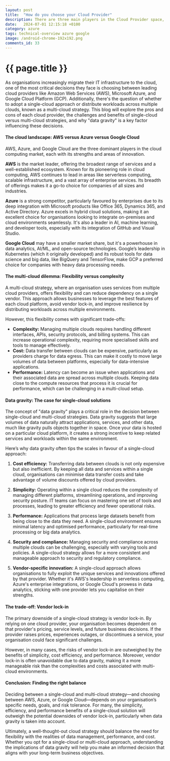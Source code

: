 ```yaml
---
layout: post
title:  "How do you choose your Cloud Provider"
description: There are three main players in the Cloud Provider space, AWS, Microsoft and Google.  What differentiates them? How do you choose?
date:   2024-07-01 12:15:18 +0100
category: azure
tags: technical-overview azure google
image: /android-chrome-192x192.png
comments_id: 33
---
```

<h1>{{ page.title }}</h1>

As organisations increasingly migrate their IT infrastructure to the cloud, one of the most critical decisions they face is choosing between leading cloud providers like Amazon Web Services (AWS), Microsoft Azure, and Google Cloud Platform (GCP). Additionally, there's the question of whether to adopt a single-cloud approach or distribute workloads across multiple clouds, known as a multi-cloud strategy. This blog will explore the pros and cons of each cloud provider, the challenges and benefits of single-cloud versus multi-cloud strategies, and why "data gravity" is a key factor influencing these decisions.

#### The cloud landscape: AWS versus Azure versus Google Cloud

AWS, Azure, and Google Cloud are the three dominant players in the cloud computing market, each with its strengths and areas of innovation.

**AWS** is the market leader, offering the broadest range of services and a well-established ecosystem. Known for its pioneering role in cloud computing, AWS continues to lead in areas like serverless computing, scalable infrastructure, and a vast array of enterprise services. Its breadth of offerings makes it a go-to choice for companies of all sizes and industries.

**Azure** is a strong competitor, particularly favoured by enterprises due to its deep integration with Microsoft products like Office 365, Dynamics 365, and Active Directory. Azure excels in hybrid cloud solutions, making it an excellent choice for organisations looking to integrate on-premises and cloud environments seamlessly. It's also a leader in AI, machine learning, and developer tools, especially with its integration of GitHub and Visual Studio.

**Google Cloud** may have a smaller market share, but it's a powerhouse in data analytics, AI/ML, and open-source technologies. Google’s leadership in Kubernetes (which it originally developed) and its robust tools for data science and big data, like BigQuery and TensorFlow, make GCP a preferred choice for companies with heavy data processing needs.

#### The multi-cloud dilemma: Flexibility versus complexity

A multi-cloud strategy, where an organisation uses services from multiple cloud providers, offers flexibility and can reduce dependency on a single vendor. This approach allows businesses to leverage the best features of each cloud platform, avoid vendor lock-in, and improve resilience by distributing workloads across multiple environments.

However, this flexibility comes with significant trade-offs:

- **Complexity:** Managing multiple clouds requires handling different interfaces, APIs, security protocols, and billing systems. This can increase operational complexity, requiring more specialised skills and tools to manage effectively.
- **Cost:** Data transfer between clouds can be expensive, particularly as providers charge for data egress. This can make it costly to move large volumes of data between platforms, especially for data-intensive applications.
- **Performance:** Latency can become an issue when applications and their associated data are spread across multiple clouds. Keeping data close to the compute resources that process it is crucial for performance, which can be challenging in a multi-cloud setup.

#### Data gravity: The case for single-cloud solutions

The concept of "data gravity" plays a critical role in the decision between single-cloud and multi-cloud strategies. Data gravity suggests that large volumes of data naturally attract applications, services, and other data, much like gravity pulls objects together in space. Once your data is hosted on a particular cloud platform, it creates a strong incentive to keep related services and workloads within the same environment.

Here’s why data gravity often tips the scales in favour of a single-cloud approach:

1. **Cost efficiency:** Transferring data between clouds is not only expensive but also inefficient. By keeping all data and services within a single cloud, organisations can minimise data transfer costs and take advantage of volume discounts offered by cloud providers.

2. **Simplicity:** Operating within a single cloud reduces the complexity of managing different platforms, streamlining operations, and improving security posture. IT teams can focus on mastering one set of tools and processes, leading to greater efficiency and fewer operational risks.

3. **Performance:** Applications that process large datasets benefit from being close to the data they need. A single-cloud environment ensures minimal latency and optimised performance, particularly for real-time processing or big data analytics.

4. **Security and compliance:** Managing security and compliance across multiple clouds can be challenging, especially with varying tools and policies. A single-cloud strategy allows for a more consistent and manageable approach to security and regulatory compliance.

5. **Vendor-specific innovation:** A single-cloud approach allows organisations to fully exploit the unique services and innovations offered by that provider. Whether it's AWS's leadership in serverless computing, Azure's enterprise integrations, or Google Cloud's prowess in data analytics, sticking with one provider lets you capitalise on their strengths.

#### The trade-off: Vendor lock-in

The primary downside of a single-cloud strategy is vendor lock-in. By relying on one cloud provider, your organisation becomes dependent on that provider's pricing, service levels, and future business decisions. If the provider raises prices, experiences outages, or discontinues a service, your organisation could face significant challenges.

However, in many cases, the risks of vendor lock-in are outweighed by the benefits of simplicity, cost efficiency, and performance. Moreover, vendor lock-in is often unavoidable due to data gravity, making it a more manageable risk than the complexities and costs associated with multi-cloud environments.

#### Conclusion: Finding the right balance

Deciding between a single-cloud and multi-cloud strategy—and choosing between AWS, Azure, or Google Cloud—depends on your organisation’s specific needs, goals, and risk tolerance. For many, the simplicity, efficiency, and performance benefits of a single-cloud solution will outweigh the potential downsides of vendor lock-in, particularly when data gravity is taken into account.

Ultimately, a well-thought-out cloud strategy should balance the need for flexibility with the realities of data management, performance, and cost. Whether you opt for a single-cloud or multi-cloud approach, understanding the implications of data gravity will help you make an informed decision that aligns with your long-term business objectives.
